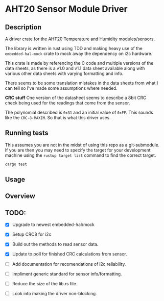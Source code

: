 # AHT20 Sensor Module Driver

## Description

A driver crate for the AHT20 Temperature and Humidity modules/sensors.

The library is written in rust using TDD and making heavy use of the 
`embedded-hal-mock` crate to mock away the dependency on i2c hardware.

This crate is made by referencing the C code and multiple versions of the 
data sheets, as there is a v1.0 and v1.1 data sheet available along with various
other data sheets with varying formatting and info.

There seems to be some translation mistakes in the data sheets from what I can
tell so I've made some assumptions where needed.

**CRC stuff**
One version of the datasheet seems to describe a 8bit CRC check being used
for the readings that come  from the sensor.

The polynomial described is `0x31` and an initial value of `0xFF`. This sounds
like the `CRC-8-MAXIM`. So that is what this driver uses.


## Running tests

This assumes you are not in the midst of using this repo as a git-submodule.
If you are then you may need to specify the target for your development 
machine using the `rustup target list` command to find the correct target.

```sh
cargo test
```


## Usage



## Overview


## TODO:

- [x] Upgrade to newest embedded-hal/mock
- [x] Setup CRC8 for i2c
- [x] Build out the methods to read sensor data.
- [x] Update to poll for finished CRC calculations from sensor.
- [ ] Add documentation for recomendations of i2c reliability.
- [ ] Impliment generic standard for sensor info/formatting.
- [ ] Reduce the size of the lib.rs file.
- [ ] Look into making the driver non-blocking.





